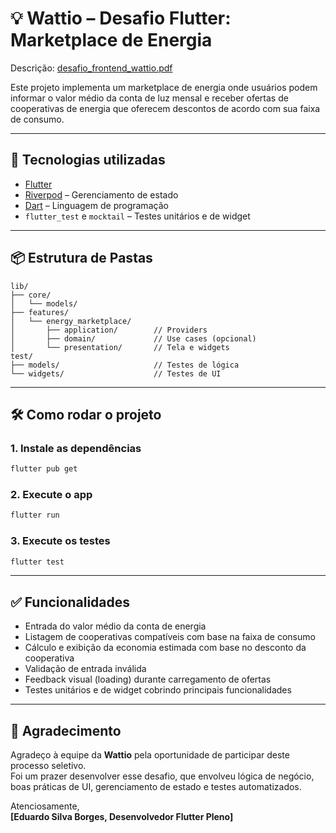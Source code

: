 # 💡 Wattio – Desafio Flutter: Marketplace de Energia
Descrição: [desafio_frontend_wattio.pdf](./desafio_frontend_wattio.pdf)

Este projeto implementa um marketplace de energia onde usuários podem informar o valor médio da conta de luz mensal e receber ofertas de cooperativas de energia que oferecem descontos de acordo com sua faixa de consumo.

---

## 🚀 Tecnologias utilizadas

- [Flutter](https://flutter.dev/)
- [Riverpod](https://riverpod.dev/) – Gerenciamento de estado
- [Dart](https://dart.dev/) – Linguagem de programação
- `flutter_test` e `mocktail` – Testes unitários e de widget

---

## 📦 Estrutura de Pastas

```
lib/
├── core/
│   └── models/
├── features/
│   └── energy_marketplace/
│       ├── application/        // Providers
│       ├── domain/             // Use cases (opcional)
│       └── presentation/       // Tela e widgets
test/
├── models/                     // Testes de lógica
└── widgets/                    // Testes de UI
```

---

## 🛠️ Como rodar o projeto

### 1. Instale as dependências

```bash
flutter pub get
```

### 2. Execute o app

```bash
flutter run
```

### 3. Execute os testes

```bash
flutter test
```

---

## ✅ Funcionalidades

- Entrada do valor médio da conta de energia
- Listagem de cooperativas compatíveis com base na faixa de consumo
- Cálculo e exibição da economia estimada com base no desconto da cooperativa
- Validação de entrada inválida
- Feedback visual (loading) durante carregamento de ofertas
- Testes unitários e de widget cobrindo principais funcionalidades

---

## 🙏 Agradecimento

Agradeço à equipe da **Wattio** pela oportunidade de participar deste processo seletivo.  
Foi um prazer desenvolver esse desafio, que envolveu lógica de negócio, boas práticas de UI, gerenciamento de estado e testes automatizados.


Atenciosamente,  
**[Eduardo Silva Borges, Desenvolvedor Flutter Pleno]**
